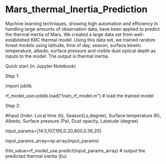 # Mars_thermal_Inertia_Prediction

Machine learning techniques, showing high automation and efficiency in handling large amounts of observation data, have been applied to predict the thermal inertia of Mars. We created a large data set from well-established KRC thermal model. Using this data set, we trained random forest models using latitude, time of day, season, surface kinetic temperature, albedo, surface pressure and visible dust optical depth as inputs to the model. The output is thermal inertia.

Quick start (in Jupyter Notebook)

Step 1:

import joblib

rf_model_use=joblib.load("train_rf_model.m") # load the trained model

Step 2:      

#Input Order: Local time (h), Season(Ls,degree), Surface temperature (K), Albedo, Surface pressure (Pa), Dust opacity, Latatude (degree)

input_params=[14.5,107,195,0.20,800,0.36,20]

input_params_array=np.array(input_params)

thIn_value=rf_model_use.predict(input_params_array) # output the predicted thermal inertia (tiu)
